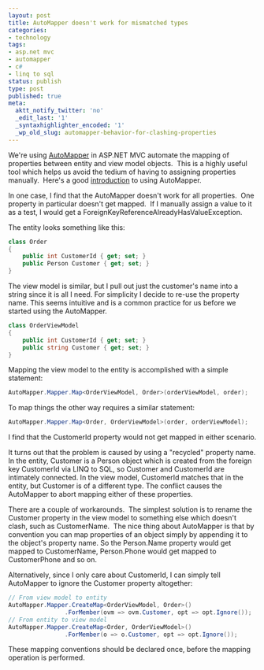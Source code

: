 ```yaml
---
layout: post
title: AutoMapper doesn't work for mismatched types
categories:
- technology
tags:
- asp.net mvc
- automapper
- c#
- linq to sql
status: publish
type: post
published: true
meta:
  aktt_notify_twitter: 'no'
  _edit_last: '1'
  _syntaxhighlighter_encoded: '1'
  _wp_old_slug: automapper-behavior-for-clashing-properties
---
```

We're using [AutoMapper](http://automapper.codeplex.com/) in ASP.NET MVC automate the mapping of properties between entity and view model objects.  This is a highly useful tool which helps us avoid the tedium of having to assigning properties manually.  Here's a good [introduction](http://lostechies.com/jimmybogard/2009/01/23/automapper-the-object-object-mapper/) to using AutoMapper.

In one case, I find that the AutoMapper doesn't work for all properties.  One property in particular doesn't get mapped.  If I manually assign a value to it as a test, I would get a ForeignKeyReferenceAlreadyHasValueException.

The entity looks something like this:

``` csharp
class Order
{
	public int CustomerId { get; set; }
	public Person Customer { get; set; }
}
```

The view model is similar, but I pull out just the customer's name into a string since it is all I need. For simplicity I decide to re-use the property name. This seems intuitive and is a common practice for us before we started using the AutoMapper.

``` csharp
class OrderViewModel
{
	public int CustomerId { get; set; }
	public string Customer { get; set; }
}
```

Mapping the view model to the entity is accomplished with a simple statement:

``` csharp
AutoMapper.Mapper.Map<OrderViewModel, Order>(orderViewModel, order);
```

To map things the other way requires a similar statement:

``` csharp
AutoMapper.Mapper.Map<Order, OrderViewModel>(order, orderViewModel);
```

I find that the CustomerId property would not get mapped in either scenario.

It turns out that the problem is caused by using a "recycled" property name. In the entity, Customer is a Person object which is created from the foreign key CustomerId via LINQ to SQL, so Customer and CustomerId are intimately connected. In the view model, CustomerId matches that in the entity, but Customer is of a different type. The conflict causes the AutoMapper to abort mapping either of these properties.

There are a couple of workarounds.  The simplest solution is to rename the Customer property in the view model to something else which doesn't clash, such as CustomerName.  The nice thing about AutoMapper is that by convention you can map properties of an object simply by appending it to the object's property name. So the Person.Name property would get mapped to CustomerName, Person.Phone would get mapped to CustomerPhone and so on.

Alternatively, since I only care about CustomerId, I can simply tell AutoMapper to ignore the Customer property altogether:

``` csharp
// From view model to entity
AutoMapper.Mapper.CreateMap<OrderViewModel, Order>()
                .ForMember(ovm => ovm.Customer, opt => opt.Ignore());
// From entity to view model
AutoMapper.Mapper.CreateMap<Order, OrderViewModel>()
                .ForMember(o => o.Customer, opt => opt.Ignore());
```

These mapping conventions should be declared once, before the mapping operation is performed.
